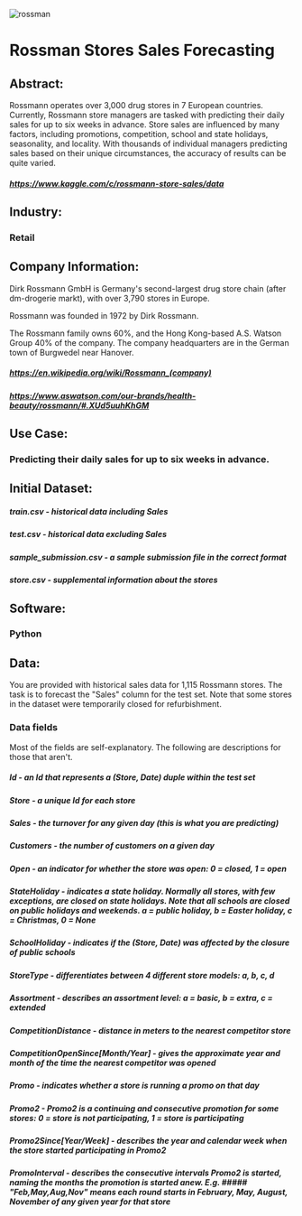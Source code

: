![rossman](https://user-images.githubusercontent.com/19572673/62430687-d2b39680-b6ed-11e9-83e0-ae936209d6fe.png)
# Rossman Stores Sales Forecasting

## Abstract:
Rossmann operates over 3,000 drug stores in 7 European countries. Currently, Rossmann store managers are tasked with predicting their daily sales for up to six weeks in advance. Store sales are influenced by many factors, including promotions, competition, school and state holidays, seasonality, and locality. With thousands of individual managers predicting sales based on their unique circumstances, the accuracy of results can be quite varied. 
##### https://www.kaggle.com/c/rossmann-store-sales/data

## Industry:
### Retail

## Company Information:
Dirk Rossmann GmbH is Germany's second-largest drug store chain (after dm-drogerie markt), with over 3,790 stores in Europe.

Rossmann was founded in 1972 by Dirk Rossmann.

The Rossmann family owns 60%, and the Hong Kong-based A.S. Watson Group 40% of the company. The company headquarters are in the German town of Burgwedel near Hanover.
##### https://en.wikipedia.org/wiki/Rossmann_(company)
##### https://www.aswatson.com/our-brands/health-beauty/rossmann/#.XUd5uuhKhGM

###
## Use Case:
### Predicting their daily sales for up to six weeks in advance.
## Initial Dataset:
##### train.csv - historical data including Sales
##### test.csv - historical data excluding Sales
##### sample_submission.csv - a sample submission file in the correct format
##### store.csv - supplemental information about the stores
## Software:
### Python

## Data:

You are provided with historical sales data for 1,115 Rossmann stores. The task is to forecast the "Sales" column for the test set. Note that some stores in the dataset were temporarily closed for refurbishment.

### Data fields
Most of the fields are self-explanatory. The following are descriptions for those that aren't.

##### Id - an Id that represents a (Store, Date) duple within the test set
##### Store - a unique Id for each store
##### Sales - the turnover for any given day (this is what you are predicting)
##### Customers - the number of customers on a given day
##### Open - an indicator for whether the store was open: 0 = closed, 1 = open
##### StateHoliday - indicates a state holiday. Normally all stores, with few exceptions, are closed on state holidays. Note that all schools are closed on public holidays and weekends. a = public holiday, b = Easter holiday, c = Christmas, 0 = None
##### SchoolHoliday - indicates if the (Store, Date) was affected by the closure of public schools
##### StoreType - differentiates between 4 different store models: a, b, c, d
##### Assortment - describes an assortment level: a = basic, b = extra, c = extended
##### CompetitionDistance - distance in meters to the nearest competitor store
##### CompetitionOpenSince[Month/Year] - gives the approximate year and month of the time the nearest competitor was opened
##### Promo - indicates whether a store is running a promo on that day
##### Promo2 - Promo2 is a continuing and consecutive promotion for some stores: 0 = store is not participating, 1 = store is participating
##### Promo2Since[Year/Week] - describes the year and calendar week when the store started participating in Promo2
##### PromoInterval - describes the consecutive intervals Promo2 is started, naming the months the promotion is started anew. E.g. ##### "Feb,May,Aug,Nov" means each round starts in February, May, August, November of any given year for that store

